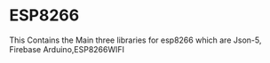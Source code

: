 # ESP8266
This Contains the Main three libraries for esp8266 which are Json-5, Firebase Arduino,ESP8266WIFI

